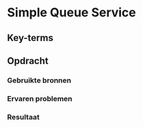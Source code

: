 # Simple Queue Service

## Key-terms

## Opdracht
### Gebruikte bronnen

### Ervaren problemen

### Resultaat
